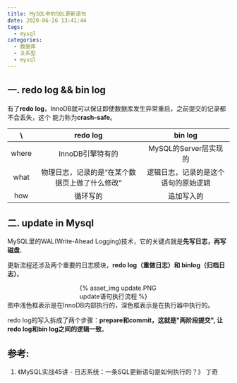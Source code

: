 ```yaml
---
title: MySQL中的SQL更新语句
date: 2020-06-26 13:41:44
tags:
  - mysql
categories:  
  - 数据库
  - 关系型
  - mysql
---
```


<p></p>
<!-- more -->

## 一. redo log && bin log
有了**redo log**，InnoDB就可以保证即使数据库发生异常重启，之前提交的记录都不会丢失，这个
能力称为**crash-safe**。


  \      |  redo log | bin log	   
 :-:    | :-:     | :-:      
 where	| InnoDB引擎特有的	 | MySQL的Server层实现的 
 what	| 物理日志，记录的是“在某个数据页上做了什么修改”| 逻辑日志，记录的是这个语句的原始逻辑
 how    | 循环写的|  追加写入的


## 二. update in Mysql
MySQL里的WAL(Write-Ahead Logging)技术，它的关键点就是**先写日志，再写磁盘.**

更新流程还涉及两个重要的日志模块，**redo log（重做日志）和 binlog（归档日志）**。

<div style="width:35%;margin:auto">
{% asset_img  update.PNG  update语句执行流程 %}
</div>
图中浅色框表示是在InnoDB内部执行的，深色框表示是在执行器中执行的。 


redo log的写入拆成了两个步骤：**prepare和commit，这就是"两阶段提交", 让redo log和bin log之间的逻辑一致**。

## 参考:
1. 《MySQL实战45讲 - 日志系统：一条SQL更新语句是如何执行的？》    丁奇